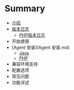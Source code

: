# Summary

* [介绍](README.md)
* [版本日志](版本日志.md)
   * [PHP版本日志](php-release-note.md)
* 开始使用
* [Agent 安装](Agent 安装.md)
   * [Java](java-agent-install.md)
   * [PHP](php-agent-install.md)
* 兼容环境支持
* 配置选项
* 常见问题
* 功能详述

